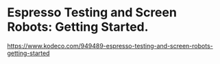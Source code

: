 # Espresso Testing and Screen Robots: Getting Started.
https://www.kodeco.com/949489-espresso-testing-and-screen-robots-getting-started

